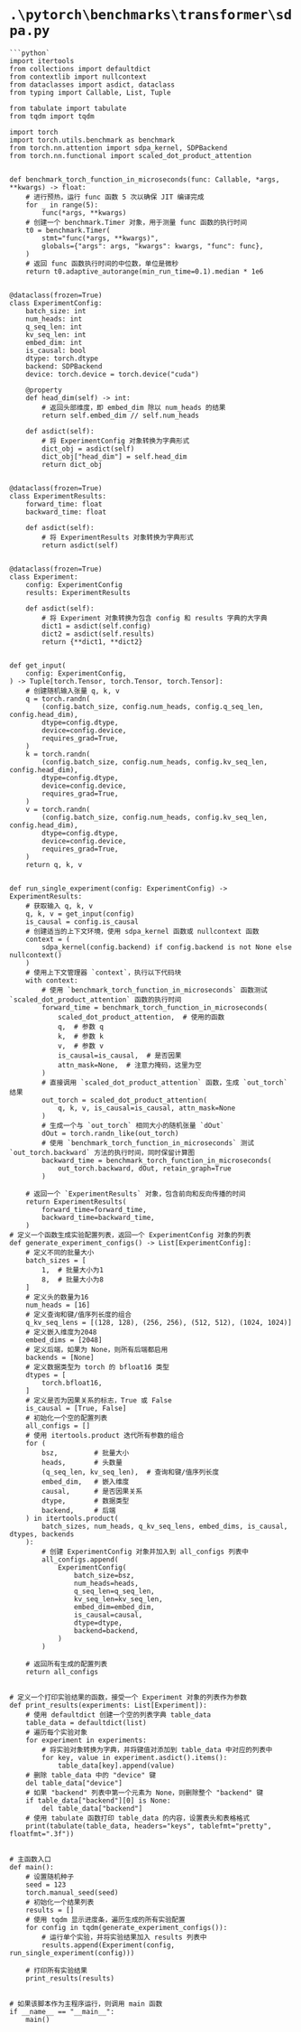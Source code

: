 # `.\pytorch\benchmarks\transformer\sdpa.py`

```
```python`
import itertools
from collections import defaultdict
from contextlib import nullcontext
from dataclasses import asdict, dataclass
from typing import Callable, List, Tuple

from tabulate import tabulate
from tqdm import tqdm

import torch
import torch.utils.benchmark as benchmark
from torch.nn.attention import sdpa_kernel, SDPBackend
from torch.nn.functional import scaled_dot_product_attention


def benchmark_torch_function_in_microseconds(func: Callable, *args, **kwargs) -> float:
    # 进行预热，运行 func 函数 5 次以确保 JIT 编译完成
    for _ in range(5):
        func(*args, **kwargs)
    # 创建一个 benchmark.Timer 对象，用于测量 func 函数的执行时间
    t0 = benchmark.Timer(
        stmt="func(*args, **kwargs)",
        globals={"args": args, "kwargs": kwargs, "func": func},
    )
    # 返回 func 函数执行时间的中位数，单位是微秒
    return t0.adaptive_autorange(min_run_time=0.1).median * 1e6


@dataclass(frozen=True)
class ExperimentConfig:
    batch_size: int
    num_heads: int
    q_seq_len: int
    kv_seq_len: int
    embed_dim: int
    is_causal: bool
    dtype: torch.dtype
    backend: SDPBackend
    device: torch.device = torch.device("cuda")

    @property
    def head_dim(self) -> int:
        # 返回头部维度，即 embed_dim 除以 num_heads 的结果
        return self.embed_dim // self.num_heads

    def asdict(self):
        # 将 ExperimentConfig 对象转换为字典形式
        dict_obj = asdict(self)
        dict_obj["head_dim"] = self.head_dim
        return dict_obj


@dataclass(frozen=True)
class ExperimentResults:
    forward_time: float
    backward_time: float

    def asdict(self):
        # 将 ExperimentResults 对象转换为字典形式
        return asdict(self)


@dataclass(frozen=True)
class Experiment:
    config: ExperimentConfig
    results: ExperimentResults

    def asdict(self):
        # 将 Experiment 对象转换为包含 config 和 results 字典的大字典
        dict1 = asdict(self.config)
        dict2 = asdict(self.results)
        return {**dict1, **dict2}


def get_input(
    config: ExperimentConfig,
) -> Tuple[torch.Tensor, torch.Tensor, torch.Tensor]:
    # 创建随机输入张量 q, k, v
    q = torch.randn(
        (config.batch_size, config.num_heads, config.q_seq_len, config.head_dim),
        dtype=config.dtype,
        device=config.device,
        requires_grad=True,
    )
    k = torch.randn(
        (config.batch_size, config.num_heads, config.kv_seq_len, config.head_dim),
        dtype=config.dtype,
        device=config.device,
        requires_grad=True,
    )
    v = torch.randn(
        (config.batch_size, config.num_heads, config.kv_seq_len, config.head_dim),
        dtype=config.dtype,
        device=config.device,
        requires_grad=True,
    )
    return q, k, v


def run_single_experiment(config: ExperimentConfig) -> ExperimentResults:
    # 获取输入 q, k, v
    q, k, v = get_input(config)
    is_causal = config.is_causal
    # 创建适当的上下文环境，使用 sdpa_kernel 函数或 nullcontext 函数
    context = (
        sdpa_kernel(config.backend) if config.backend is not None else nullcontext()
    )
    # 使用上下文管理器 `context`，执行以下代码块
    with context:
        # 使用 `benchmark_torch_function_in_microseconds` 函数测试 `scaled_dot_product_attention` 函数的执行时间
        forward_time = benchmark_torch_function_in_microseconds(
            scaled_dot_product_attention,  # 使用的函数
            q,  # 参数 q
            k,  # 参数 k
            v,  # 参数 v
            is_causal=is_causal,  # 是否因果
            attn_mask=None,  # 注意力掩码，这里为空
        )
        # 直接调用 `scaled_dot_product_attention` 函数，生成 `out_torch` 结果
        out_torch = scaled_dot_product_attention(
            q, k, v, is_causal=is_causal, attn_mask=None
        )
        # 生成一个与 `out_torch` 相同大小的随机张量 `dOut`
        dOut = torch.randn_like(out_torch)
        # 使用 `benchmark_torch_function_in_microseconds` 测试 `out_torch.backward` 方法的执行时间，同时保留计算图
        backward_time = benchmark_torch_function_in_microseconds(
            out_torch.backward, dOut, retain_graph=True
        )

    # 返回一个 `ExperimentResults` 对象，包含前向和反向传播的时间
    return ExperimentResults(
        forward_time=forward_time,
        backward_time=backward_time,
    )
# 定义一个函数生成实验配置列表，返回一个 ExperimentConfig 对象的列表
def generate_experiment_configs() -> List[ExperimentConfig]:
    # 定义不同的批量大小
    batch_sizes = [
        1,  # 批量大小为1
        8,  # 批量大小为8
    ]
    # 定义头的数量为16
    num_heads = [16]
    # 定义查询和键/值序列长度的组合
    q_kv_seq_lens = [(128, 128), (256, 256), (512, 512), (1024, 1024)]
    # 定义嵌入维度为2048
    embed_dims = [2048]
    # 定义后端，如果为 None，则所有后端都启用
    backends = [None]
    # 定义数据类型为 torch 的 bfloat16 类型
    dtypes = [
        torch.bfloat16,
    ]
    # 定义是否为因果关系的标志，True 或 False
    is_causal = [True, False]
    # 初始化一个空的配置列表
    all_configs = []
    # 使用 itertools.product 迭代所有参数的组合
    for (
        bsz,         # 批量大小
        heads,       # 头数量
        (q_seq_len, kv_seq_len),  # 查询和键/值序列长度
        embed_dim,   # 嵌入维度
        causal,      # 是否因果关系
        dtype,       # 数据类型
        backend,     # 后端
    ) in itertools.product(
        batch_sizes, num_heads, q_kv_seq_lens, embed_dims, is_causal, dtypes, backends
    ):
        # 创建 ExperimentConfig 对象并加入到 all_configs 列表中
        all_configs.append(
            ExperimentConfig(
                batch_size=bsz,
                num_heads=heads,
                q_seq_len=q_seq_len,
                kv_seq_len=kv_seq_len,
                embed_dim=embed_dim,
                is_causal=causal,
                dtype=dtype,
                backend=backend,
            )
        )

    # 返回所有生成的配置列表
    return all_configs


# 定义一个打印实验结果的函数，接受一个 Experiment 对象的列表作为参数
def print_results(experiments: List[Experiment]):
    # 使用 defaultdict 创建一个空的列表字典 table_data
    table_data = defaultdict(list)
    # 遍历每个实验对象
    for experiment in experiments:
        # 将实验对象转换为字典，并将键值对添加到 table_data 中对应的列表中
        for key, value in experiment.asdict().items():
            table_data[key].append(value)
    # 删除 table_data 中的 "device" 键
    del table_data["device"]
    # 如果 "backend" 列表中第一个元素为 None，则删除整个 "backend" 键
    if table_data["backend"][0] is None:
        del table_data["backend"]
    # 使用 tabulate 函数打印 table_data 的内容，设置表头和表格格式
    print(tabulate(table_data, headers="keys", tablefmt="pretty", floatfmt=".3f"))


# 主函数入口
def main():
    # 设置随机种子
    seed = 123
    torch.manual_seed(seed)
    # 初始化一个结果列表
    results = []
    # 使用 tqdm 显示进度条，遍历生成的所有实验配置
    for config in tqdm(generate_experiment_configs()):
        # 运行单个实验，并将实验结果加入 results 列表中
        results.append(Experiment(config, run_single_experiment(config)))

    # 打印所有实验结果
    print_results(results)


# 如果该脚本作为主程序运行，则调用 main 函数
if __name__ == "__main__":
    main()
```